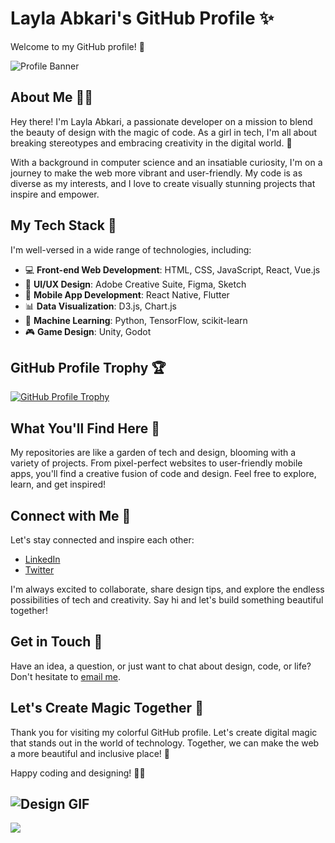 # Layla Abkari's GitHub Profile ✨

Welcome to my GitHub profile! 🚀

![Profile Banner](https://github.com/Lelaabk/profile-banner.png)

## About Me 💁‍♀️

Hey there! I'm Layla Abkari, a passionate developer on a mission to blend the beauty of design with the magic of code. As a girl in tech, I'm all about breaking stereotypes and embracing creativity in the digital world. 🎨

With a background in computer science and an insatiable curiosity, I'm on a journey to make the web more vibrant and user-friendly. My code is as diverse as my interests, and I love to create visually stunning projects that inspire and empower.

## My Tech Stack 🌟

I'm well-versed in a wide range of technologies, including:

- 💻 **Front-end Web Development**: HTML, CSS, JavaScript, React, Vue.js
- 🎨 **UI/UX Design**: Adobe Creative Suite, Figma, Sketch
- 📱 **Mobile App Development**: React Native, Flutter
- 📊 **Data Visualization**: D3.js, Chart.js
- 🤖 **Machine Learning**: Python, TensorFlow, scikit-learn
- 🎮 **Game Design**: Unity, Godot

## GitHub Profile Trophy 🏆

[![GitHub Profile Trophy](https://github-profile-trophy.vercel.app/?username=Lelaabk&theme=onedark&no-frame=false&no-bg=true&margin-w=4)](https://github.com/ryo-ma/github-profile-trophy)

## What You'll Find Here 🌼

My repositories are like a garden of tech and design, blooming with a variety of projects. From pixel-perfect websites to user-friendly mobile apps, you'll find a creative fusion of code and design. Feel free to explore, learn, and get inspired!

## Connect with Me 🌟

Let's stay connected and inspire each other:

- [LinkedIn](https://www.linkedin.com/in/layla-abkari-5505301a3/)
- [Twitter](https://twitter.com/abkari_layla)

I'm always excited to collaborate, share design tips, and explore the endless possibilities of tech and creativity. Say hi and let's build something beautiful together!

## Get in Touch 💌

Have an idea, a question, or just want to chat about design, code, or life? Don't hesitate to [email me](mailto:lolabkari@gmail.com).

## Let's Create Magic Together 🌟

Thank you for visiting my colorful GitHub profile. Let's create digital magic that stands out in the world of technology. Together, we can make the web a more beautiful and inclusive place! 💫

Happy coding and designing! 🌼🎨

![Design GIF]([https://github.com/Lelaabk/design.gif](https://unsplash.com/fr/photos/computer-portatile-accanto-al-monitor-con-tastiera-e-mouse-EJMTKCZ00I0))
------
[![](https://visitcount.itsvg.in/api?id=Lelaabk&label=Profile%20Views&color=12&pretty=true)](https://visitcount.itsvg.in)
